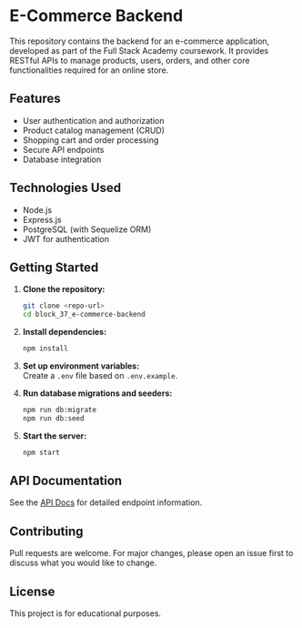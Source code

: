 # E-Commerce Backend

This repository contains the backend for an e-commerce application, developed as part of the Full Stack Academy coursework. It provides RESTful APIs to manage products, users, orders, and other core functionalities required for an online store.

## Features

- User authentication and authorization
- Product catalog management (CRUD)
- Shopping cart and order processing
- Secure API endpoints
- Database integration

## Technologies Used

- Node.js
- Express.js
- PostgreSQL (with Sequelize ORM)
- JWT for authentication

## Getting Started

1. **Clone the repository:**
    ```bash
    git clone <repo-url>
    cd block_37_e-commerce-backend
    ```

2. **Install dependencies:**
    ```bash
    npm install
    ```

3. **Set up environment variables:**  
    Create a `.env` file based on `.env.example`.

4. **Run database migrations and seeders:**
    ```bash
    npm run db:migrate
    npm run db:seed
    ```

5. **Start the server:**
    ```bash
    npm start
    ```

## API Documentation

See the [API Docs](./docs/API.md) for detailed endpoint information.

## Contributing

Pull requests are welcome. For major changes, please open an issue first to discuss what you would like to change.

## License

This project is for educational purposes.
